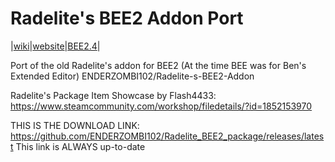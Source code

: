 # Radelite's BEE2 Addon Port

|[wiki](https://github.com/ENDERZOMBI102/Radelite_BEE2_package/wiki)|[website](null)|[BEE2.4](https://github.com/BEEmod/BEE2.4/)|

Port of the old Radelite's addon for BEE2 (At the time BEE was for Ben's Extended Editor)
ENDERZOMBI102/Radelite-s-BEE2-Addon

Radelite's Package Item Showcase by Flash4433:
https://www.steamcommunity.com/workshop/filedetails/?id=1852153970

THIS IS THE DOWNLOAD LINK:
https://github.com/ENDERZOMBI102/Radelite_BEE2_package/releases/latest
This link is ALWAYS up-to-date

